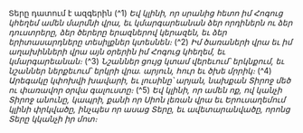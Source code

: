 
Տերը դատում է ազգերին
(^1) _Եվ կլինի, որ սրանից հետո իմ Հոգուց կհեղեմ ամեն մարմնի վրա,
եւ կմարգարեանան ձեր որդիներն ու ձեր դուստրերը,
ձեր ծերերը երազներով կերազեն,
եւ ձեր երիտասարդները տեսիլքներ կտեսնեն։_
(^2) _Իմ ծառաների վրա եւ
իմ աղախինների վրա այն օրերին իմ Հոգուց կհեղեմ, եւ կմարգարեանան։_
(^3) _Նշաններ ցույց կտամ վերեւում՝ երկնքում,
եւ նշաններ ներքեւում՝ երկրի վրա. արյուն, հուր եւ ծխե մրրիկ։_
(^4) _Արեգակը կփոխվի խավարի, եւ լուսինը՝ արյան,
նախքան Տիրոջ մեծ ու փառավոր օրվա գալուստը։_
(^5) _Եվ կլինի, որ ամեն ոք, ով կանչի Տիրոջ անունը, կապրի,
քանի որ Սիոն լեռան վրա եւ Երուսաղեմում կլինի փրկվածը,
ինչպես որ ասաց Տերը, եւ ավետարանվածը,
որոնց Տերը կկանչի իր մոտ։_
